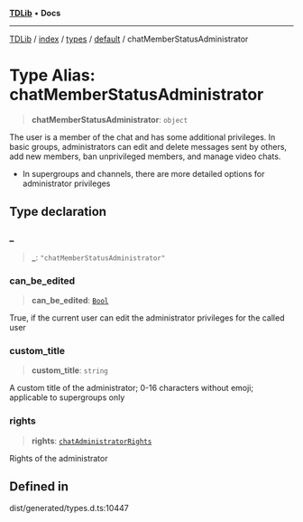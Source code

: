 [**TDLib**](../../../../../../README.md) • **Docs**

***

[TDLib](../../../../../../modules.md) / [index](../../../../../README.md) / [types](../../../README.md) / [default](../README.md) / chatMemberStatusAdministrator

# Type Alias: chatMemberStatusAdministrator

> **chatMemberStatusAdministrator**: `object`

The user is a member of the chat and has some additional privileges. In basic groups, administrators can edit and delete messages sent by others, add new members, ban unprivileged members, and manage video chats.

- In supergroups and channels, there are more detailed options for administrator privileges

## Type declaration

### \_

> **\_**: `"chatMemberStatusAdministrator"`

### can\_be\_edited

> **can\_be\_edited**: [`Bool`](Bool.md)

True, if the current user can edit the administrator privileges for the called user

### custom\_title

> **custom\_title**: `string`

A custom title of the administrator; 0-16 characters without emoji; applicable to supergroups only

### rights

> **rights**: [`chatAdministratorRights`](chatAdministratorRights.md)

Rights of the administrator

## Defined in

dist/generated/types.d.ts:10447
